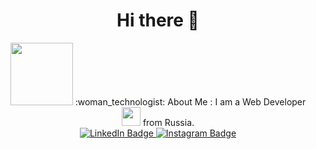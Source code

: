 
<div id="header" align="center">
  <h1>Hi there 👋</h1>
  <img src="https://media4.giphy.com/media/v1.Y2lkPTc5MGI3NjExczBuY2p1MXh2bXJtdTJucmM1YnM5M3g0a2txNzR5ZmEyd25mbmRpeiZlcD12MV9pbnRlcm5hbF9naWZfYnlfaWQmY3Q9Zw/KYJYayTYbP6Zg72ef1/giphy.gif" width="100"/>
 :woman_technologist: About Me :
  I am a Web Developer <img src="https://media.giphy.com/media/WUlplcMpOCEmTGBtBW/giphy.gif" width="30"> from Russia.
  <div id="badges">
  <a href="[your-linkedin-URL](https://www.linkedin.com/in/julie-vakal/)">
    <img src="https://img.shields.io/badge/LinkedIn-blue?style=for-the-badge&logo=linkedin&logoColor=white" alt="LinkedIn Badge"/>
  </a>
  <a href="[your-youtube-URL](https://www.instagram.com/vakal.y/)">
    <img src="https://img.shields.io/badge/Instagram-violet?style=for-the-badge&logo=instagram&logoColor=white" alt="Instagram Badge"/>
  </a>
</div>
  <img src="https://komarev.com/ghpvc/?username=vakal-y&style=flat-square&color=ff69b4" alt=""/>
</div>

